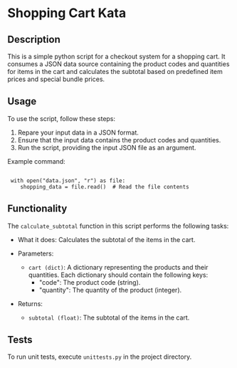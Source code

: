 # **Shopping Cart Kata**

## **Description**
This is a simple python script for a checkout system for a shopping cart. It consumes a JSON data source containing the product codes and quantities for items in the cart and calculates the subtotal based on predefined item prices and special bundle prices.



## **Usage**
To use the script, follow these steps:

1. Repare your input data in a JSON format.
2. Ensure that the input data contains the product codes and quantities.
3. Run the script, providing the input JSON file as an argument.


Example command:

```

 with open("data.json", "r") as file:
    shopping_data = file.read()  # Read the file contents

```
## **Functionality**
The `calculate_subtotal` function in this script performs the following tasks:

* What it does: Calculates the subtotal of the items in the cart.
* Parameters:
    * `cart (dict)`: A dictionary representing the products and their quantities. Each dictionary should contain the following keys:
        * "code": The product code (string).
        * "quantity": The quantity of the product (integer).

* Returns:
    * `subtotal (float)`: The subtotal of the items in the cart.


## **Tests**
To run unit tests, execute `unittests.py` in the project directory.